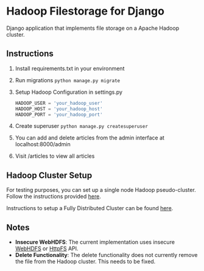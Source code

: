 # Hadoop Filestorage for Django

Django application that implements file storage on a Apache Hadoop cluster.

## Instructions

1. Install requirements.txt in your environment
2. Run migrations ```python manage.py migrate```
3. Setup Hadoop Configuration in settings.py
   ```settings.py
   HADOOP_USER = 'your_hadoop_user'
   HADOOP_HOST = 'your_hadoop_host'
   HADOOP_PORT = 'your_hadoop_port'
   ```

5. Create superuser ```python manage.py createsuperuser```
6. You can add and delete articles from the admin interface at localhost:8000/admin
7. Visit /articles to view all articles


## Hadoop Cluster Setup

For testing purposes, you can set up a single node Hadoop pseudo-cluster. Follow the instructions provided [here](https://hadoop.apache.org/docs/stable/hadoop-project-dist/hadoop-common/SingleCluster.html).

Instructions to setup a Fully Distributed Cluster can be found [here](https://hadoop.apache.org/docs/stable/hadoop-project-dist/hadoop-common/ClusterSetup.html).

## Notes

- **Insecure WebHDFS**: The current implementation uses insecure [WebHDFS](https://hadoop.apache.org/docs/current/hadoop-project-dist/hadoop-hdfs/WebHDFS.html) or [HttpFS](https://hadoop.apache.org/docs/current/hadoop-hdfs-httpfs/) API.
- **Delete Functionality**: The delete functionality does not currently remove the file from the Hadoop cluster. This needs to be fixed.
